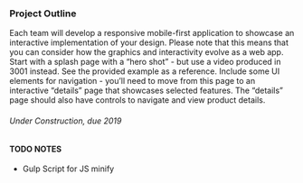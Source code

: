 ### Project Outline
Each team will develop a responsive mobile-first application to showcase an
interactive implementation of your design. Please note that this means that you can
consider how the graphics and interactivity evolve as a web app.
Start with a splash page with a “hero shot” - but use a video produced in 3001
instead. See the provided example as a reference. Include some UI elements for
navigation - you’ll need to move from this page to an interactive “details” page that
showcases selected features. The “details” page should also have controls to
navigate and view product details.

###### Under Construction, due 2019

#### TODO NOTES
- Gulp Script for JS minify